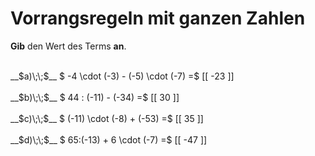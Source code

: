 <!--
version:  0.0.1

language: de

@style
main > *:not(:last-child) {
  margin-bottom: 3rem;
}

input {
    text-align: center;
}

.flex-container {
    display: flex;
    flex-wrap: wrap;
    align-items: stretch;
    gap: 20px;
}

.flex-child {
    flex: 1;
    min-width: 350px;
    margin-right: 20px;
}

@media (max-width: 400px) {
    .flex-child {
        flex: 100%;
        margin-right: 0;
    }
}
@end

formula: \carry   \textcolor{red}{\scriptsize #1}
formula: \digit   \rlap{\carry{#1}}\phantom{#2}#2
formula: \permil  \text{‰}

import: https://raw.githubusercontent.com/LiaTemplates/Tikz-Jax/main/README.md

script: https://cdn.jsdelivr.net/gh/LiaTemplates/Tikz-Jax@main/dist/index.js


tags: Vorrangsregeln, Negative Zahlen, leicht, niedrig, Angeben

comment: Rechne mit ganzen Zahlen im Kopf. Beachte die Vorrangsregeln.

author: Martin Lommatzsch

-->




# Vorrangsregeln mit ganzen Zahlen

**Gib** den Wert des Terms **an**.

<section class="flex-container">

<div class="flex-child">
<br>
__$a)\;\;$__ $ -4 \cdot (-3) - (-5) \cdot (-7) =$ [[  -23  ]]
<br>
</div> 
<div class="flex-child">
<br>
__$b)\;\;$__ $ 44 : (-11) - (-34) =$ [[  30  ]]
<br>
</div> 
<div class="flex-child">
<br>
__$c)\;\;$__ $ (-11) \cdot (-8) + (-53) =$ [[  35  ]]
<br>
</div> 
<div class="flex-child">
<br>
__$d)\;\;$__ $ 65:(-13) + 6 \cdot (-7) =$ [[  -47  ]]
<br>
</div> 
</section>
<br>
<br>
<br>
<br>

